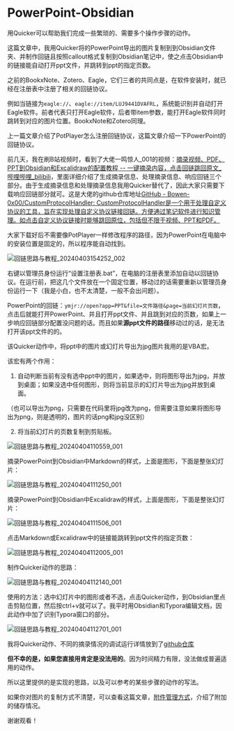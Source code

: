 # PowerPoint-Obsidian

用Quicker可以帮助我们完成一些繁琐的、需要多个操作步骤的动作。

这篇文章中，我用Quicker将的PowerPoint导出的图片复制到到Obsidian文件夹、并制作回链且按照callout格式复制到Obsidian笔记中，使之点击Obsidian中的链接能自动打开ppt文件，并跳转到ppt的指定页数。

之前的BookxNote、Zotero、Eagle，它们三者的共同点是，在软件安装时，就已经在注册表中注册了相关的回链协议。

例如当链接为`eagle://`、`eagle://item/LUJ9441DVAFRL`，系统能识别并自动打开Eagle软件。前者代表只打开Eagle软件，后者带item参数，能打开Eagle软件同时跳转到对应的图片位置。BookxNote和Zotero同理。

上一篇文章介绍了PotPlayer怎么注册回链协议，这篇文章介绍一下PowerPoint的回链协议。

前几天，我在刷B站视频时，看到了大佬一鸣惊人_001的视频：[摘录视频、PDF、PPT到Obsidian和Excalidraw的配置教程 -- 一键摘录内容，点击回链跳回原文\_哔哩哔哩\_bilibili](https://www.bilibili.com/video/BV1qH4y1j7Q6/?spm_id_from=333.999.0.0)，里面详细介绍了生成摘录信息、处理摘录信息、响应回链三个部分。由于生成摘录信息和处理摘录信息我用Quicker替代了，因此大家只需要下载响应回链部分就可。这是大佬的github仓库地址[GitHub - Bowen-0x00/CustomProtocolHandler: CustomProtocolHandler是一个用于处理自定义协议的工具，旨在实现处理自定义协议链接回链。方便通过笔记软件进行知识管理。如点击自定义协议链接时能够跳回原位，包括但不限于视频、PPT和PDF。](https://github.com/Bowen-0x00/CustomProtocolHandler/releases)

大家下载好后不需要像PotPlayer一样修改程序的路径，因为PowerPoint在电脑中的安装位置是固定的，所以程序能自动找到。

![回链思路与教程_20240403154252_002](assets/回链思路与教程_20240403154252_002.png)

右键以管理员身份运行“设置注册表.bat”，在电脑的注册表里添加自动以回链协议。在运行前，把这几个文件放在一个固定位置，移动过的话需要重新以管理员身份运行一下（我是小白，也不太清楚，一般不会出问题）。

PowerPoint的回链：`ymjr://open?app=PPT&file=文件路径&page=当前幻灯片页数`，点击后就能打开PowerPoint、并且打开ppt文件、并且跳到对应的页数，如果上一步响应回链部分配置没问题的话。而且如果**源ppt文件的路径**移动过的话，是无法打开该ppt文件的的。

该Quicker动作中，将ppt中的图片或幻灯片导出为jpg图片我用的是VBA宏。

该宏有两个作用：

1. 自动判断当前有没有选中ppt中的图片，如果选中，则将图形导出为jpg，并放到桌面；如果没选中任何图形，则将当前显示的幻灯片导出为jpg并放到桌面。

（也可以导出为png，只需要在代码里将jpg改为png，但需要注意如果将图形导出为png，则是透明的，图片的话png和jpg没区别）

2. 将当前幻灯片的页数复制到剪贴板。

![回链思路与教程_20240404110559_001](assets/回链思路与教程_20240404110559_001.png)

摘录PowerPoint到Obsidian中Markdown的样式，上面是图形，下面是整张幻灯片：

![回链思路与教程_20240404111250_001](assets/回链思路与教程_20240404111250_001.png)

摘录PowerPoint到Obsidian中Excalidraw的样式，上面是图形，下面是整张幻灯片：

![回链思路与教程_20240404111506_001](assets/回链思路与教程_20240404111506_001.png)

点击Markdown或Excalidraw中的链接能跳转到ppt文件的指定页数：

![回链思路与教程_20240404112005_001](assets/回链思路与教程_20240404112005_001.gif)

制作Quicker动作的思路：

![回链思路与教程_20240404112140_001](assets/回链思路与教程_20240404112140_001.jpg)

使用的方法：选中幻灯片中的图形或者不选，点击Quicker动作，到Obsidian里点击剪贴位置，然后按ctrl+v就可以了。我平时用Obsidian和Typora编辑文档，因此动作中加了识别Typora窗口的部分。

![回链思路与教程_20240404112701_001](assets/回链思路与教程_20240404112701_001.gif)

我将Quicker动作、不同的摘录情况的调试运行详情放到了[github仓库](https://github.com/operations4304/PowerPoint-Obsidian)

**但不幸的是，如果您直接用肯定是没法用的**。因为时间精力有限，没法做成普遍适用的动作。

所以这里提供的是实现的思路，以及可以参考的某些步骤的动作的写法。

如果你对图片的复制方式不清楚，可以查看这篇文章，[附件管理方式](https://zhuanlan.zhihu.com/p/690376509)，介绍了附加的储存情况。

谢谢观看！

